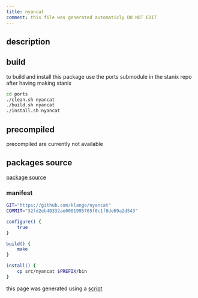 ```yaml
---
title: nyancat
comment: this file was generated automaticly DO NOT EDIT
---
```

## description

## build
to build and install this package use the ports submodule in the stanix repo
after having making stanix
```sh
cd ports
./clean.sh nyancat
./build.sh nyancat
./install.sh nyancat
```

## precompiled
precompiled are currently not available

## packages source
[package source](https://github.com/tayoky/ports/tree/main/ports/nyancat)  

### manifest
```bash
GIT="https://github.com/klange/nyancat"
COMMIT="32fd2eb40332ae0001995705f0c1f8de69a2d543"

configure() {
	true
}

build() {
	make
}

install() {
	cp src/nyancat $PREFIX/bin
}
```

this page was generated using a [script](../../update-packages.md)
